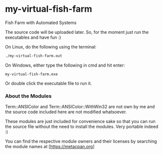 # my-virtual-fish-farm
Fish Farm with Automated Systems

The source code will be uploaded later. So, for the moment just run the executables and have fun :)

On Linux, do the following using the terminal:

```bash
./my-virtual-fish-farm.out
```

On Windows, either type the following in cmd and hit enter:

```
my-virtual-fish-farm.exe
```

Or double click the executable file to run it.

### About the Modules
Term::ANSIColor and Term::ANSIColor::WithWin32 are not own by me and the source code included here are not modified whatsoever.

These modules are just included for convenience sake so that you can run the source file without the need to install the modules. Very portable indeed :)

You can find the respective module owners and their licenses by searching the module names at [https://metacpan.org]


